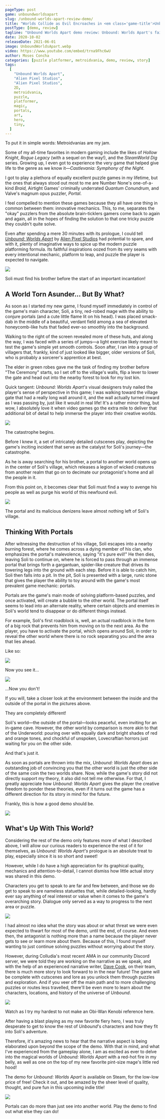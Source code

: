 ```yaml
---
pageType: post
game: unboundworldsapart
slug: /unbound-worlds-apart-review-demo/
title: "Worlds Collide as Evil Encroaches in <em class='game-title'>Unbound Worlds Apart</em>"
postType: [demo, review]
tagline: "Unbound Worlds Apart demo review: Unbound: Worlds Apart's faithful inspirations oozed from its very seams with every intentional mechanic, platform to leap, and puzzle the player is expected to navigate."
date: 2020-10-02
releaseDate: 2021-06-01
image: UnboundWorldsApart.webp
video: https://www.youtube.com/embed/trna9Fhc6wU
author: Moses Concha
categories: [puzzle platformer, metroidvania, demo, review, story]
tags:
  [
    "Unbound Worlds Apart",
    "Alien Pixel Studios",
    "Alien Pixel Studios",
    2D,
    metroidvania,
    puzzle,
    platformer,
    magic,
    portals,
    art,
    hero,
    tiny,
  ]
---
```


To put it in simple words: Metroidvanias are my jam.

Some of my all-time favorites in modern gaming include the likes of _Hollow Knight_, _Rogue Legacy_ (with a sequel on the way!), and the _SteamWorld Dig_ series. Growing up, I even got to experience the very game that helped give life to the genre as we know it—_Castlevania: Symphony of the Night._

I got to play a plethora of equally excellent puzzle games in my lifetime, but the ones that always stood out most to me are Number None's one-of-a-kind _Braid,_ Airtight Games' criminally underrated _Quantum Conundrum_, and Valve's magnum opus puzzler, _Portal_.

I feel compelled to mention these games because they all have one thing in common between them: innovative mechanics. This, to me, separates the "okay" puzzlers from the absolute brain-ticklers gamers come back to again and again, all in the hopes of finding the solution to that one tricky puzzle they couldn't quite solve.

Even after spending a mere 30 minutes with its prologue, I could tell [_Unbound: Worlds Apart_](https://unboundthegame.com/) by [Alien Pixel Studios](https://www.facebook.com/AlienPixel/) had potential to spare, and with it, plenty of imaginative ways to spice up the modern puzzle platforming formula. Its faithful inspirations oozed from its very seams with every intentional mechanic, platform to leap, and puzzle the player is expected to navigate.

![][image0]

<figcaption>Soli must find his brother before the start of an important incantation!</figcaption>

## A World Torn Asunder... But By What?

As soon as I started my new game, I found myself immediately in control of the game's main character, Soli, a tiny, red-robed mage with the ability to conjure portals (and a cute little flame lit on his head). I was placed smack-dab in the middle of a beautiful, verdant field among a sea of elevated honeycomb-like huts that faded ever-so smoothly into the background.

Walking to the right of the screen revealed more of these huts, and along the way, I was faced with a series of jumps—a light exercise likely meant to test the game's simple yet smooth controls. Soon after, I ran into a group of villagers that, frankly, kind of just looked like bigger, older versions of Soli, who is probably a sorcerer's apprentice at best.

The elder in green robes gave me the task of finding my brother before "The Ceremony" starts, so I set off to the village's walls, flip a lever to lower the gate and head out into the nearby forest to look for my lost kin.

Quick tangent: _Unbound: Worlds Apart's_ visual designers truly nailed the player's sense of perspective in this game; I was walking toward the village gate that had a really long wall around it, and the wall actually turned inward as I was passing by, just like it would in real life! It's a rather minor thing, but wow, I absolutely love it when video games go the extra mile to deliver that additional bit of detail to help immerse the player into their creative worlds.

![][image1]

<figcaption>The catastrophe begins.</figcaption>

Before I knew it, a set of intricately detailed cutscenes play, depicting the game's inciting incident that serve as the catalyst for Soli's journey—the catastrophe.

As he is away searching for his brother, a portal to another world opens up in the center of Soli's village, which releases a legion of wicked creatures from another realm that go on to decimate our protagonist's home and all the people in it.

From this point on, it becomes clear that Soli must find a way to avenge his people as well as purge his world of this newfound evil.

![][image2]

<figcaption>The portal and its malicious denizens leave almost nothing left of Soli's village.</figcaption>

## Thinking With Portals

After witnessing the destruction of his village, Soli escapes into a nearby burning forest, where he comes across a dying member of his clan, who emphasizes the portal's malevolence, saying "it's pure evil!" He then dies, leaving Soli to continue on, where he is forced to pass through an immense portal that brings forth a gargantuan, spider-like creature that drives its towering legs into the ground with each step. Before it is able to catch him, Soli then falls into a pit. In the pit, Soli is presented with a large, runic stone that gives the player the ability to toy around with the game's most prevalent game mechanic: portals.

Portals are the game's main mode of solving platform-based puzzles, and once activated, will create a bubble to the other world. The portal itself seems to lead into an alternate reality, where certain objects and enemies in Soli's world tend to disappear or do different things instead.

For example, Soli's first roadblock is, well, an actual roadblock in the form of a big rock that prevents him from moving on to the next area. As the player, you have to activate the portal, which opens around Soli, in order to reveal the other world where there is no rock separating you and the area that lies ahead.

Like so:

![][image3]

<figcaption>Now you see it...</figcaption>

![][image4]

<figcaption>...Now you don't!</figcaption>

If you will, take a closer look at the environment between the inside and the outside of the portal in the pictures above.

They are completely different!

Soli's world—the outside of the portal—looks peaceful, even inviting for an in-game cave. However, the other world by comparison is more akin to that of the Underworld: pouring over with equally dark and bright shades of red and orange tones, and chockful of unspoken, Lovecraftian horrors just waiting for you on the other side.

And that's just it.

As soon as portals are thrown into the mix, _Unbound: Worlds Apart_ does an outstanding job of convincing you that the other world is just the other side of the same coin the two worlds share. Now, while the game's story did not directly support my theory, it also did not tell me otherwise. For that, I greatly appreciate how _Unbound: Worlds Apart_ gives the player the creative freedom to ponder these theories, even if it turns out the game has a different direction for its story in mind for the future.

Frankly, this is how a good demo should be.

![][image-extra0]

## What's Up With This World?

Considering the rest of the demo only features more of what I described above, I will allow our curious readers to experience the rest of it for themselves, as _Unbound: Worlds Apart's_ prologue is an absolute treat to play, especially since it is so short and sweet!

However, while I do have a high appreciation for its graphical quality, mechanics and attention-to-detail, I cannot dismiss how little actual story was shared in this demo.

Characters you get to speak to are far and few between, and those we do get to speak to are nameless statuettes that, while detailed-looking, hardly ever say anything of real interest or value when it comes to the game's overarching story. Dialogue only served as a way to progress to the next area or puzzle.

![][image-extra1]

I had almost no idea what the story was about or what threat we were even expected to thwart for most of the demo, until the end, of course. And even then, the antagonist is nothing more than a name because the player never gets to see or learn more about them. Because of this, I found myself wanting to just continue solving puzzles without worrying about the story.

However, during Colludia's most recent AMA in our community Discord server, we were told they are working on the narrative as we speak, and with the help of an experienced narrative writer, [Dave Cook](https://twitter.com/davescook), on their team, there is much more story to look forward to in the near future! The game will be complete with cutscenes and lore as you unlock them through puzzles and exploration. And if you veer off the main path and to more challenging puzzles or routes less travelled, there'll be even more to learn about the characters, locations, and history of the universe of _Unbound_.

![][image5]

<figcaption>Watch as I try my hardest to not make an Obi-Wan Kenobi reference here.</figcaption>

After having a blast playing as my new favorite fiery hero, I was truly desperate to get to know the rest of _Unbound_'s characters and how they fit into Soli's adventure.

Therefore, it's amazing news to hear that the narrative aspect is being elaborated upon beyond the scope of the demo. With that in mind, and what I've experienced from the gameplay alone, I am as excited as ever to delve into the magical worlds of _Unbound: Worlds Apart_ with a red-hot fire in my belly, as well as one on the top of my new favorite pint-size mage's little red hood!

The demo for _Unbound: Worlds Apart_ is available on Steam, for the low-low price of free! Check it out, and be amazed by the sheer level of quality, thought, and pure fun in this upcoming indie title!

![][image6]

<figcaption>Portals can do more than just see into another world. Play the demo to find out what else they can do!</figcaption>

[image0]: ../../../images/post/unboundworldsapart/UnboundWorldsApart0.webp
[image1]: ../../../images/post/unboundworldsapart/UnboundWorldsApart1.webp
[image2]: ../../../images/post/unboundworldsapart/UnboundWorldsApart2.webp
[image3]: ../../../images/post/unboundworldsapart/UnboundWorldsApart3.webp
[image4]: ../../../images/post/unboundworldsapart/UnboundWorldsApart4.webp
[image5]: ../../../images/post/unboundworldsapart/UnboundWorldsApart5.webp
[image6]: ../../../images/post/unboundworldsapart/UnboundWorldsApart6.webp
[image-extra0]: ../../../images/post/unboundworldsapart/Unbound-portal.webp
[image-extra1]: ../../../images/post/unboundworldsapart/Unbound-dialogue.webp
